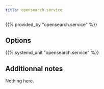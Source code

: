 ```yaml
---
title: opensearch.service
---
```


{{% provided_by "opensearch.service" %}}

## Options

{{% systemd_unit "opensearch.service" %}}

## Additionnal notes

Nothing here.